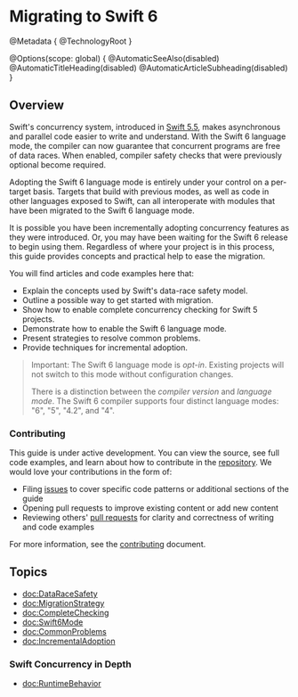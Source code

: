 # Migrating to Swift 6

@Metadata {
  @TechnologyRoot
}

@Options(scope: global) {
  @AutomaticSeeAlso(disabled)
  @AutomaticTitleHeading(disabled)
  @AutomaticArticleSubheading(disabled)
}

## Overview

Swift's concurrency system, introduced in [Swift 5.5](https://www.swift.org/blog/swift-5.5-released/),
makes asynchronous and parallel code easier to write and understand.
With the Swift 6 language mode, the compiler can now 
guarantee that concurrent programs are free of data races.
When enabled, compiler safety checks that were
previously optional become required.

Adopting the Swift 6 language mode is entirely under your control
on a per-target basis.
Targets that build with previous modes, as well as code in other
languages exposed to Swift, can all interoperate with
modules that have been migrated to the Swift 6 language mode.

It is possible you have been incrementally adopting concurrency features
as they were introduced.
Or, you may have been waiting for the Swift 6 release to begin using them.
Regardless of where your project is in this process, this guide provides
concepts and practical help to ease the migration.

You will find articles and code examples here that:

- Explain the concepts used by Swift's data-race safety model.
- Outline a possible way to get started with migration.
- Show how to enable complete concurrency checking for Swift 5 projects.
- Demonstrate how to enable the Swift 6 language mode.
- Present strategies to resolve common problems.
- Provide techniques for incremental adoption.

> Important: The Swift 6 language mode is _opt-in_.
Existing projects will not switch to this mode without configuration changes.
>
> There is a distinction between the _compiler version_ and _language mode_.
The Swift 6 compiler supports four distinct language modes: "6", "5", "4.2",
and "4".

### Contributing

This guide is under active development. You can view the source, see
full code examples, and learn about how to contribute in the [repository][].
We would love your contributions in the form of:

- Filing [issues][] to cover specific code patterns or additional sections of the guide
- Opening pull requests to improve existing content or add new content
- Reviewing others' [pull requests][] for clarity and correctness of writing and code examples

For more information, see the [contributing][] document.

[repository]: https://github.com/apple/swift-migration-guide
[issues]: https://github.com/apple/swift-migration-guide/issues
[pull requests]: https://github.com/apple/swift-migration-guide/pulls
[contributing]: https://github.com/apple/swift-migration-guide/blob/main/CONTRIBUTING.md

## Topics

- <doc:DataRaceSafety>
- <doc:MigrationStrategy>
- <doc:CompleteChecking>
- <doc:Swift6Mode>
- <doc:CommonProblems>
- <doc:IncrementalAdoption>

### Swift Concurrency in Depth

- <doc:RuntimeBehavior>
